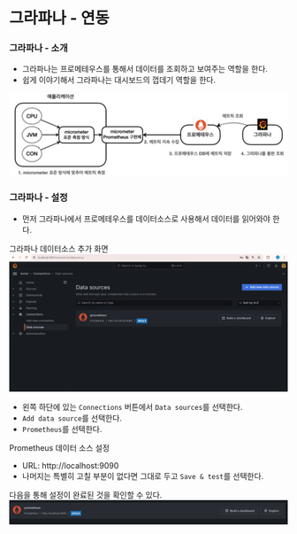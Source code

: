 # 그라파나 - 연동

### 그라파나 - 소개 

- 그라파나는 프로메테우스를 통해서 데이터를 조회하고 보여주는 역할을 한다.
- 쉽게 이야기해서 그라파나는 대시보드의 껍데기 역할을 한다.

![7.png](Image%2F7.png)

### 그라파나 - 설정 

- 먼저 그라파나에서 프로메테우스를 데이터소스로 사용해서 데이터를 읽어와야 한다.

그라파나 데이터소스 추가 화면
![20.png](Image%2F20.png)
- 왼쪽 하단에 있는 ``Connections`` 버튼에서 ``Data sources``를 선택한다.
- ``Add data source``를 선택한다.
- ``Prometheus``를 선택한다.

Prometheus 데이터 소스 설정
- URL: http://localhost:9090
- 나머지는 특별히 고칠 부분이 없다면 그대로 두고 ``Save & test``를 선택한다.

다음을 통해 설정이 완료된 것을 확인할 수 있다.
![21.png](Image%2F21.png)